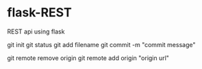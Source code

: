 # flask-REST
REST api using flask

git init
git status
git add filename
git commit -m "commit message"

git remote remove origin
git remote add origin "origin url"
